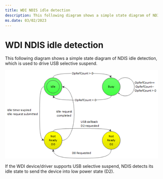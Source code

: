 ```yaml
---
title: WDI NDIS idle detection
description: This following diagram shows a simple state diagram of NDIS idle detection, which is used to drive USB selective suspend.
ms.date: 03/02/2023
---
```


# WDI NDIS idle detection


This following diagram shows a simple state diagram of NDIS idle detection, which is used to drive USB selective suspend.

![wdi ndis idle detection for usb selective suspend.](images/wdi-idle-detection-selective-suspend.png)

If the WDI device/driver supports USB selective suspend, NDIS detects its idle state to send the device into low power state (D2).

 

 





